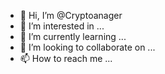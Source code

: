 - 👋 Hi, I’m @Cryptoanager
- 👀 I’m interested in ...
- 🌱 I’m currently learning ...
- 💞️ I’m looking to collaborate on ...
- 📫 How to reach me ...

<!---
Cryptoanager/Cryptoanager is a ✨ special ✨ repository because its `README.md` (this file) appears on your GitHub profile.
You can click the Preview link to take a look at your changes.
--->
